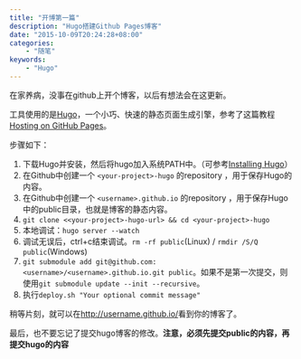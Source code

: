 ```yaml
---
title: "开博第一篇"
description: "Hugo搭建Github Pages博客"
date: "2015-10-09T20:24:28+08:00"
categories:
    - "随笔"
keywords:
    - "Hugo"
---
```


在家养病，没事在github上开个博客，以后有想法会在这更新。

工具使用的是[Hugo](https://gohugo.io)，一个小巧、快速的静态页面生成引擎，参考了这篇教程[Hosting on GitHub Pages](https://gohugo.io/tutorials/github-pages-blog/)。

步骤如下：

1.  下载Hugo并安装，然后将hugo加入系统PATH中。（可参考[Installing Hugo][]）
2.  在Github中创建一个 `<your-project>-hugo` 的repository ，用于保存Hugo的内容。
3.  在Github中创建一个 `<username>.github.io` 的repository ，用于保存Hugo中的public目录，也就是博客的静态内容。
4. `git clone <<your-project>-hugo-url> && cd <your-project>-hugo`
5. 本地调试：`hugo server --watch`
6.  调试无误后，ctrl+c结束调试。`rm -rf public`(Linux) / `rmdir /S/Q public`(Windows)
7. `git submodule add git@github.com:<username>/<username>.github.io.git public`。如果不是第一次提交，则使用`git submodule update --init --recursive`。
8. 执行`deploy.sh "Your optional commit message"`

稍等片刻，就可以在<http://username.github.io/>看到你的博客了。

最后，也不要忘记了提交hugo博客的修改。**注意，必须先提交public的内容，再提交hugo的内容**

[Installing Hugo]: https://gohugo.io/overview/installing/
